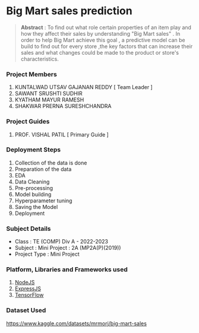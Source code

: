 # Big Mart sales prediction

> **Abstract** : To find out what role certain properties of an item play and how they affect their sales by understanding "Big Mart sales" .
In order to help Big Mart achieve this goal , a predictive model can be build to find out for every store ,the key factors that can increase their sales and what changes could be made to the product or store's characteristics.

### Project Members
1. KUNTALWAD UTSAV GAJANAN REDDY  [ Team Leader ] 
2. SAWANT SRUSHTI SUDHIR 
3. KYATHAM MAYUR RAMESH 
4. SHAKWAR PRERNA SURESHCHANDRA 

### Project Guides
1. PROF. VISHAL PATIL  [ Primary Guide ] 

### Deployment Steps
1. Collection of the data is done
2. Preparation of the data
3. EDA
4. Data Cleaning
5. Pre-processing
6. Model building
7. Hyperparameter tuning
8. Saving the Model
9. Deployment

### Subject Details
- Class : TE (COMP) Div A - 2022-2023
- Subject : Mini Project : 2A (MP2A(P)(2019))
- Project Type : Mini Project

### Platform, Libraries and Frameworks used
1. [NodeJS](https://nodejs.org)
2. [ExpressJS](https://expressjs.org)
3. [TensorFlow](https://tensorflowjs.com)

### Dataset Used
https://www.kaggle.com/datasets/mrmorj/big-mart-sales
